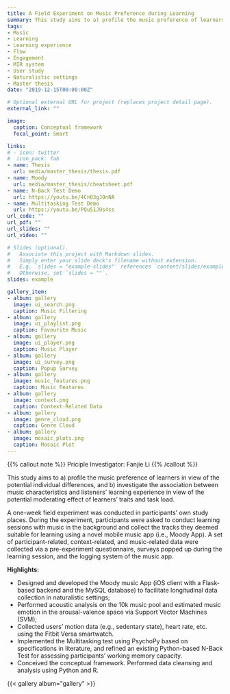 ```yaml
---
title: A Field Experiment on Music Preference during Learning
summary: This study aims to a) profile the music preference of learners in view of the potential individual differences, and b) investigate the association between music characteristics and listeners’ learning experience in view of the potential moderating effect of learners’ traits and task load.
tags:
- Music
- Learning
- Learning experience
- Flow
- Engagement
- MIR system
- User study
- Naturalistic settings
- Master thesis
date: "2019-12-15T00:00:00Z"

# Optional external URL for project (replaces project detail page).
external_link: ""

image:
  caption: Conceptual framework
  focal_point: Smart

links:
# - icon: twitter
#  icon_pack: fab
- name: Thesis
  url: media/master_thesis/thesis.pdf
- name: Moody
  url: media/master_thesis/cheatsheet.pdf
- name: N-Back Test Demo
  url: https://youtu.be/4Cn03gJ0nNA
- name: Multitasking Test Demo
  url: https://youtu.be/PQu51J9s4ss
url_code: ""
url_pdf: ""
url_slides: ""
url_video: ""

# Slides (optional).
#   Associate this project with Markdown slides.
#   Simply enter your slide deck's filename without extension.
#   E.g. `slides = "example-slides"` references `content/slides/example-slides.md`.
#   Otherwise, set `slides = ""`.
slides: example

gallery_item:
- album: gallery
  image: ui_search.png
  caption: Music Filtering
- album: gallery
  image: ui_playlist.png
  caption: Favourite Music
- album: gallery
  image: ui_player.png
  caption: Music Player
- album: gallery
  image: ui_survey.png
  caption: Popup Survey
- album: gallery
  image: music_features.png
  caption: Music Features
- album: gallery
  image: context.png
  caption: Context-Related Data
- album: gallery
  image: genre_cloud.png
  caption: Genre Cloud
- album: gallery
  image: mosaic_plots.png
  caption: Mosaic Plot
---
```


{{% callout note %}}
Priciple Investigator: Fanjie Li
{{% /callout %}}

This study aims to a) profile the music preference of learners in view of the potential individual differences, and b) investigate the association between music characteristics and listeners’ learning experience in view of the potential moderating effect of learners’ traits and task load.

A one-week field experiment was conducted in participants’ own study places. During the experiment, participants were asked to conduct learning sessions with music in the background and collect the tracks they deemed suitable for learning using a novel mobile music app (i.e., Moody App). A set of participant-related, context-related, and music-related data were collected via a pre-experiment questionnaire, surveys popped up during the learning session, and the logging system of the music app.

**Highlights:**
- Designed and developed the Moody music App (iOS client with a Flask-based backend and the MySQL database) to facilitate longitudinal data collection in naturalistic settings;
- Performed acoustic analysis on the 10k music pool and estimated music emotion in the arousal-valence space via Support Vector Machines (SVM);
- Collected users’ motion data (e.g., sedentary state), heart rate, etc. using the Fitbit Versa smartwatch.
- Implemented the Multitasking test using PsychoPy based on specifications in literature, and refined an existing Python-based N-Back Test for assessing participants’ working memory capacity.
- Conceived the conceptual framework. Performed data cleansing and analysis using Python and R.

{{< gallery album="gallery" >}}

